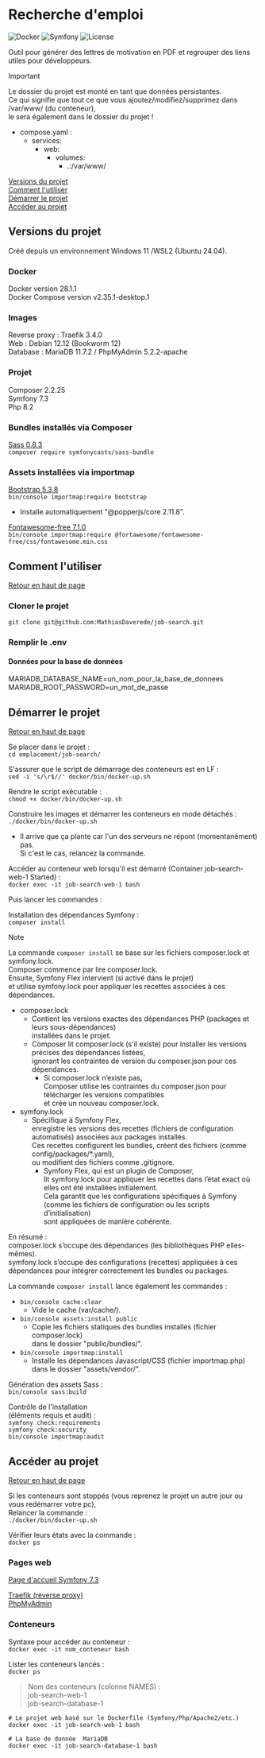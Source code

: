 # Recherche d'emploi
<a name="top"></a>

![Docker](https://img.shields.io/badge/Docker-28.1-blue)
![Symfony](https://img.shields.io/badge/Symfony-7.3-blue)
![License](https://img.shields.io/badge/License-MIT-green)

Outil pour générer des lettres de motivation en PDF et regrouper des liens utiles pour développeurs. 

> [!IMPORTANT]
> Le dossier du projet est monté en tant que données persistantes.  
> Ce qui signifie que tout ce que vous ajoutez/modifiez/supprimez dans /var/www/ (du conteneur),  
> le sera également dans le dossier du projet !
> - compose.yaml :
>   - services:
>     - web:
>       - volumes:
>          - .:/var/www/

[Versions du projet](#project-versions)  
[Comment l'utiliser](#how-to-use)  
[Démarrer le projet](#start-project)  
[Accéder au projet](#access-project)

## Versions du projet
<a name="project-versions"></a>

Créé depuis un environnement Windows 11 /WSL2 (Ubuntu 24.04).

### Docker

Docker version 28.1.1  
Docker Compose version v2.35.1-desktop.1

### Images

Reverse proxy : Traefik 3.4.0  
Web : Debian 12.12 (Bookworm 12)  
Database : MariaDB 11.7.2 / PhpMyAdmin 5.2.2-apache

### Projet

Composer 2.2.25  
Symfony 7.3  
Php 8.2

### Bundles installés via Composer

[Sass 0.8.3](https://packagist.org/packages/symfonycasts/sass-bundle)  
`composer require symfonycasts/sass-bundle`

### Assets installées via importmap

[Bootstrap 5.3.8](https://www.npmjs.com/package/bootstrap)  
`bin/console importmap:require bootstrap`
+ Installe automatiquement "@popperjs/core 2.11.8".

[Fontawesome-free 7.1.0](https://www.npmjs.com/package/@fortawesome/fontawesome-free)  
`bin/console importmap:require @fortawesome/fontawesome-free/css/fontawesome.min.css`

## Comment l'utiliser
<a name="how-to-use"></a>
[Retour en haut de page](#top)

### Cloner le projet

`git clone git@github.com:MathiasDaverede/job-search.git`

### Remplir le .env

#### Données pour la base de données

MARIADB_DATABASE_NAME=un_nom_pour_la_base_de_donnees  
MARIADB_ROOT_PASSWORD=un_mot_de_passe

## Démarrer le projet
<a name="start-project"></a>
[Retour en haut de page](#top)

Se placer dans le projet :  
`cd emplacement/job-search/`

S'assurer que le script de démarrage des conteneurs est en LF :  
`sed -i 's/\r$//' docker/bin/docker-up.sh`

Rendre le script exécutable :  
`chmod +x docker/bin/docker-up.sh`

Construire les images et démarrer les conteneurs en mode détachés :  
`./docker/bin/docker-up.sh`
 + Il arrive que ça plante car l'un des serveurs ne répont (momentanément) pas.  
   Si c'est le cas, relancez la commande.

Accéder au conteneur web lorsqu'il est démarré (Container job-search-web-1 Started) :  
`docker exec -it job-search-web-1 bash`

Puis lancer les commandes :

Installation des dépendances Symfony :  
`composer install`

> [!NOTE]
> La commande `composer install`  se base sur les fichiers composer.lock et symfony.lock.  
> Composer commence par lire composer.lock.  
> Ensuite, Symfony Flex intervient (si activé dans le projet)  
  et utilise symfony.lock pour appliquer les recettes associées à ces dépendances.  
>
> + composer.lock
>   + Contient les versions exactes des dépendances PHP (packages et leurs sous-dépendances)  
      installées dans le projet.
>   + Composer lit composer.lock (s'il existe) pour installer les versions précises des dépendances listées,  
>     ignorant les contraintes de version du composer.json pour ces dépendances.  
>       + Si composer.lock n’existe pas,  
>         Composer utilise les contraintes du composer.json pour télécharger les versions compatibles  
>         et crée un nouveau composer.lock.
> + symfony.lock
>   + Spécifique à Symfony Flex,  
>     enregistre les versions des recettes (fichiers de configuration automatisés) associées aux packages installés.  
>     Ces recettes configurent les bundles, créent des fichiers (comme config/packages/*.yaml),  
>     ou modifient des fichiers comme .gitignore.
>       + Symfony Flex, qui est un plugin de Composer,  
>         lit symfony.lock pour appliquer les recettes dans l’état exact où elles ont été installées initialement.  
>         Cela garantit que les configurations spécifiques à Symfony (comme les fichiers de configuration ou les scripts d’initialisation)  
>         sont appliquées de manière cohérente.
>
> En résumé :  
> composer.lock s’occupe des dépendances (les bibliothèques PHP elles-mêmes).  
> symfony.lock s’occupe des configurations (recettes) appliquées à ces dépendances pour intégrer correctement les bundles ou packages.
>
> La commande `composer install` lance également les commandes :  
> + `bin/console cache:clear`
>   + Vide le cache (var/cache/).
> + `bin/console assets:install public`
>   + Copie les fichiers statiques des bundles installés (fichier composer.lock)  
      dans le dossier "public/bundles/".
> + `bin/console importmap:install`
>   + Installe les dépendances Javascript/CSS (fichier importmap.php)  
      dans le dossier "assets/vendor/".

Génération des assets Sass :  
`bin/console sass:build`

Contrôle de l'installation  
(éléments requis et audit) :  
`symfony check:requirements`  
`symfony check:security`  
`bin/console importmap:audit`

## Accéder au projet
<a name="access-project"></a>
[Retour en haut de page](#top)

Si les conteneurs sont stoppés (vous reprenez le projet un autre jour ou vous redémarrer votre pc),  
Relancer la commande :  
`./docker/bin/docker-up.sh`

Vérifier leurs états avec la commande :  
`docker ps`

### Pages web

[Page d'accueil Symfony 7.3](http://jobsearch.localhost)

[Traefik (reverse proxy)](http://traefik.localhost:8080/dashboard/#/)  
[PhpMyAdmin](http://phpmyadmin.localhost)

### Conteneurs

Syntaxe pour accéder au conteneur :  
`docker exec -it nom_conteneur bash`

Lister les conteneurs lancés :  
`docker ps`  

> Nom des conteneurs (colonne NAMES) :  
> job-search-web-1  
> job-search-database-1

```
# Le projet web basé sur le Dockerfile (Symfony/Php/Apache2/etc.)
docker exec -it job-search-web-1 bash

# La base de donnée  MariaDB  
docker exec -it job-search-database-1 bash
```
